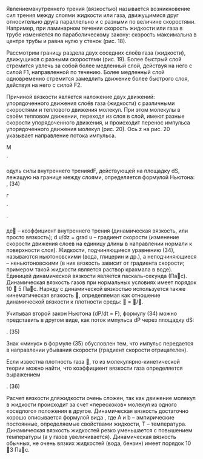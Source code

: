 Явлениемвнутреннего трения (вязкостью) называется возникновение сил трения между слоями жидкости или газа, движущимися друг относительно друга параллельно и с разными по величине скоростями. Например, при ламинарном течении скорость жидкости или газа в трубе изменяется по параболическому закону: скорость максимальна в центре трубы и равна нулю у стенок (рис. 18).

Рассмотрим границу раздела двух соседних слоёв газа (жидкости), движущихся с разными скоростями (рис. 19). Более быстрый слой стремится увлечь за собой более медленный слой, действуя на него с силой F1, направленной по течению. Более медленный слой одновременно стремится замедлить движение более быстрого слоя, действуя на него с силой F2.

Причиной вязкости является наложение двух движений: упорядоченного движения слоёв газа (жидкости) с различными скоростями и теплового движения молекул. При этом молекулы в своём тепловом движении, переходя из слоя в слой, имеют разные скорости упорядоченного движения, и происходит перенос импульса упорядоченного движения молекул (рис. 20). Ось z на рис. 20 указывает направление потока импульса.



М

´

одуль силы внутреннего тренияdF, действующей на площадку dS, лежащую на границе между слоями, определяется формулой Ньютона:
, (34)

г

´

´

де – коэффициент внутреннего трения (динамическая вязкость, или просто вязкость); d υ/dz = grad υ – градиент скорости (изменение скорости движения слоев на единицу длины в направлении нормали к поверхности слоя). Жидкости, подчиняющиеся уравнению (34), называются ньютоновскими (вода, глицерин и др.), а неподчиняющиеся – неньютоновскими (в них вязкость зависит от градиента скорости; примером такой жидкости является раствор крахмала в воде). Единицей динамической вязкости является паскаль-секунда (Пас). Динамическая вязкость газов при нормальных условиях имеет порядок 10  5 Пас.
Наряду с динамической вязкостью используется также кинематическая вязкость , определяемая как отношение динамической вязкости к плотности среды:  = /.

Учитывая второй закон Ньютона (dP/dt = F), формулу (34) можно представить в другом виде, как поток импульса dР через площадку dS:

. (35)

Знак «минус» в формуле (35) обусловлен тем, что импульс передается в направлении убывания скорости (градиент скорости отрицателен).

Если известна плотность газа , то из молекулярно-кине­тической теории можно найти, что коэффициент вязкости газа определяется выражением

. (36)

Расчет вязкости дляжидкости очень сложен, так как движение молекул в жидкости происходит за счет «перескоков» молекул из одного «оседлого» положения в другое. Динамическая вязкость достаточно хорошо описывается формулой вида , где А и b – эмпирические постоянные, определяемые свойствами жидкости, Т – температура. Динамическая вязкость жидкостей резко уменьшается с повышением температуры (а у газов увеличивается). Динамическая вязкость обычных, не очень вязких жидкостей (вода, бензин) имеет порядок 10 3 Пас.
